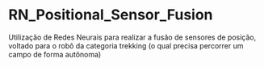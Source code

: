 # RN_Positional_Sensor_Fusion
Utilização de Redes Neurais para realizar a fusão de sensores de posição, voltado para o robô da categoria trekking (o qual precisa percorrer um campo de forma autônoma)
